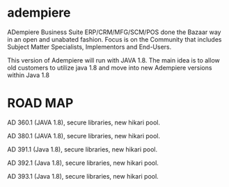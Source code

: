 # adempiere
ADempiere Business Suite ERP/CRM/MFG/SCM/POS done the Bazaar way in an open and unabated fashion. Focus is on the Community that includes Subject Matter Specialists, Implementors and End-Users.

This version of Adempiere will run with JAVA 1.8.
The main idea is to allow old customers to utilize java 1.8 and move into new Adempiere versions within Java 1.8

ROAD MAP
=======

AD 360.1 (JAVA 1.8), secure libraries, new hikari pool.

AD 380.1 (JAVA 1.8), secure libraries, new hikari pool.

AD 391.1 (Java 1.8), secure libraries, new hikari pool.

AD 392.1 (Java 1.8), secure libraries, new hikari pool.

AD 393.1 (Java 1.8), secure libraries, new hikari pool.
